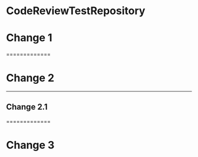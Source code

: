
# CodeReviewTestRepository
# Change 1
=============
# Change 2
-------------
## Change 2.1
=============
# Change 3

